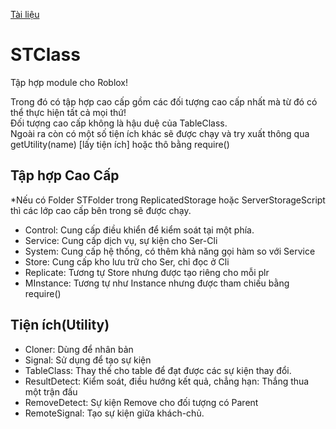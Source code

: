 [Tài liệu](https://anhvipx266.github.io/STClass/)
# STClass
Tập hợp module cho Roblox!

Trong đó có tập hợp cao cấp gồm các đối tượng cao cấp nhất mà từ đó có thể thực hiện tất cả mọi thứ!\
Đối tượng cao cấp không là hậu duệ của TableClass.\
Ngoài ra còn có một số tiện ích khác sẽ được chạy và try xuất thông qua getUtility(name) [lấy tiện ích] hoặc thô bằng require()
## Tập hợp Cao Cấp
*Nếu có Folder STFolder trong ReplicatedStorage hoặc ServerStorageScript thì các lớp cao cấp bên trong sẽ được chạy. 
- Control: Cung cấp điều khiển để kiểm soát tại một phía.
- Service: Cung cấp dịch vụ, sự kiện cho Ser-Cli
- System: Cung cấp hệ thống, có thêm khả năng gọi hàm so với Service
- Store: Cung cấp kho lưu trữ cho Ser, chỉ đọc ở Cli
- Replicate: Tương tự Store nhưng được tạo riêng cho mỗi plr
- MInstance: Tương tự như Instance nhưng được tham chiếu bằng require()
## Tiện ích(Utility)
- Cloner: Dùng để nhân bản
- Signal: Sử dụng để tạo sự kiện
- TableClass: Thay thế cho table để đạt được các sự kiện thay đổi.
- ResultDetect: Kiểm soát, điều hướng kết quả, chẳng hạn: Thắng thua một trận đấu
- RemoveDetect: Sự kiện Remove cho đối tượng có Parent
- RemoteSignal: Tạo sự kiện giữa khách-chủ.
